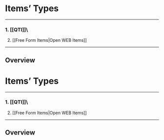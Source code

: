 <!--
author:
    - 'Somsack Sipasseuth'
created_at: '2011-03-03 14:38:33'
updated_at: '2013-10-17 11:24:06'
tags:
    - 'Documentation for core components'
-->

Items’ Types
============

------------------------------------------------------------------------

### 1. [[QTI]]\
2. [[Free Form Items|Open WEB Items]]

------------------------------------------------------------------------

Overview
--------
Items’ Types
============

------------------------------------------------------------------------

### 1. [[QTI]]\
2. [[Free Form Items|Open WEB Items]]

------------------------------------------------------------------------

Overview
--------

